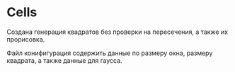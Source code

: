 # Cells

Создана генерация квадратов без проверки на пересечения, а также их прорисовка.

Файл конифигурация содержить данные по размеру окна, размеру квадрата, а также данные для гаусса.
